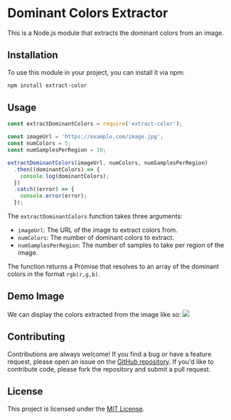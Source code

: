 # Dominant Colors Extractor

This is a Node.js module that extracts the dominant colors from an image.

## Installation

To use this module in your project, you can install it via npm:

```sh
npm install extract-color
```

## Usage

```javascript
const extractDominantColors = require('extract-color');

const imageUrl = 'https://example.com/image.jpg';
const numColors = 5;
const numSamplesPerRegion = 10;

extractDominantColors(imageUrl, numColors, numSamplesPerRegion)
  .then((dominantColors) => {
    console.log(dominantColors);
  })
  .catch((error) => {
    console.error(error);
  });
```

The `extractDominantColors` function takes three arguments:

- `imageUrl`: The URL of the image to extract colors from.
- `numColors`: The number of dominant colors to extract.
- `numSamplesPerRegion`: The number of samples to take per region of the image.

The function returns a Promise that resolves to an array of the dominant colors in the format `rgb(r,g,b)`.


## Demo Image

We can display the colors extracted from the image like so:
<img src="https://cdn.gert.me/example-extract-color.png"></img>


## Contributing

Contributions are always welcome! If you find a bug or have a feature request, please open an issue on the [GitHub repository](https://github.com/guffelman/colorextractor). If you'd like to contribute code, please fork the repository and submit a pull request.

## License

This project is licensed under the [MIT License](LICENSE).